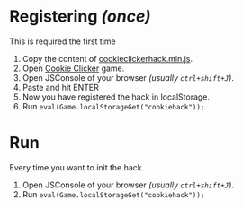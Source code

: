 # Registering *(once)*
This is required the first time
1. Copy the content of [cookieclickerhack.min.js](https://raw.githubusercontent.com/bruneo32/misc-software/main/coockieclickerhack/cookieclickerhack.min.js).
2. Open [Cookie Clicker](https://orteil.dashnet.org/cookieclicker/) game.
3. Open JSConsole of your browser *(usually `ctrl+shift+J`)*.
4. Paste and hit ENTER
5. Now you have registered the hack in localStorage.
6. Run `eval(Game.localStorageGet("cookiehack"));`

# Run
Every time you want to init the hack.
1. Open JSConsole of your browser *(usually `ctrl+shift+J`)*.
2. Run `eval(Game.localStorageGet("cookiehack"));`
